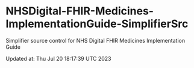 # NHSDigital-FHIR-Medicines-ImplementationGuide-SimplifierSrc  
Simplifier source control for NHS Digital FHIR Medicines Implementation Guide  


Updated at: Thu Jul 20 18:17:39 UTC 2023
